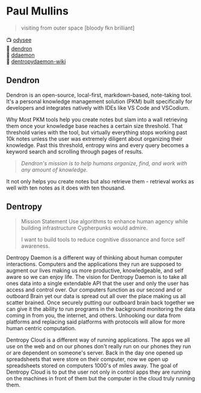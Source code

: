 # Paul Mullins 
> visiting from outer space [bloody fkn brilliant]


📺 [odysee](https://odysee.com/@dentropicPortal:1) <br>
📓 [dendron](https://wiki.dendron.so/) <br>
📓 [ddaemon](https://wiki.ddaemon.org/) <br>
📓 [dentropydaemon-wiki](https://gitlab.com/dentropy/dentropydaemon-wiki)

## Dendron
Dendron is an open-source, local-first, markdown-based, note-taking tool. It's a personal knowledge management solution (PKM) built specifically for developers and integrates natively with IDEs like VS Code and VSCodium.

Why
Most PKM tools help you create notes but slam into a wall retrieving them once your knowledge base reaches a certain size threshold. That threshold varies with the tool, but virtually everything stops working past 10k notes unless the user was extremely diligent about organizing their knowledge. Past this threshold, entropy wins and every query becomes a keyword search and scrolling through pages of results.

> _Dendron's mission is to help humans organize, find, and work with any amount of knowledge._

It not only helps you create notes but also retrieve them - retrieval works as well with ten notes as it does with ten thousand.

## Dentropy
> Mission Statement
> Use algorithms to enhance human agency while building infrastructure Cypherpunks would admire.
>
> I want to build tools to reduce cognitive dissonance and force self awareness.

Dentropy Daemon is a different way of thinking about human computer interactions. Computers and the applications they run are supposed to augment our lives making us more productive, knowledgeable, and self aware so we can enjoy life. The vision for Dentropy Daemon is to take all ones data into a single extendable API that the user and only the user has access and control over. Our computers function as our second and or outboard Brain yet our data is spread out all over the place making us all scatter brained. Once securely putting our outboard brain back together we can give it the ability to run programs in the background monitoring the data coming in from you, the internet, and others. Unhooking our data from platforms and replacing said platforms with protocols will allow for more human centric computation.

Dentropy Cloud is a different way of running applications. The apps we all use on the web and on our phones don't really run on our phones they run or are dependent on someone's server. Back in the day one opened up spreadsheets that were store on their computer, now we open up spreadsheets stored on computers 1000's of miles away. The goal of Dentropy Cloud is to put the user not only in control apps they are running on the machines in front of them but the computer in the cloud truly running them.
